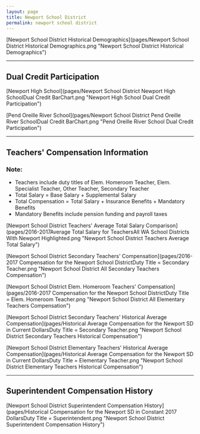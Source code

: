 ```yaml
---
layout: page
title: Newport School District
permalink: newport school district
---
```



[Newport School District Historical Demographics](pages/Newport School District Historical Demographics.png "Newport School District Historical Demographics")

___

## Dual Credit Participation

[Newport High School](pages/Newport School District Newport High SchoolDual Credit BarChart.png "Newport High School Dual Credit Participation")

[Pend Oreille River School](pages/Newport School District Pend Oreille River SchoolDual Credit BarChart.png "Pend Oreille River School Dual Credit Participation")


___

## Teachers' Compensation Information
### Note:
- Teachers include duty titles of Elem. Homeroom Teacher, Elem. Specialist Teacher, Other Teacher, Secondary Teacher
- Total Salary = Base Salary + Supplemental Salary
- Total Compensation = Total Salary + Insurance Benefits + Mandatory Benefits
- Mandatory Benefits include pension funding and payroll taxes

[Newport School District Teachers' Average Total Salary Comparison](pages/2016-2017Average Total Salary for TeachersAll WA School Districts With Newport Highlighted.png "Newport School District Teachers Average Total Salary")

[Newport School District Secondary Teachers' Compensation](pages/2016-2017 Compensation for the Newport School DistrictDuty Title = Secondary Teacher.png "Newport School District All Secondary Teachers Compensation")

[Newport School District Elem. Homeroom Teachers' Compensation](pages/2016-2017 Compensation for the Newport School DistrictDuty Title = Elem. Homeroom Teacher.png "Newport School District All Elementary Teachers Compensation")

[Newport School District Secondary Teachers' Historical Average Compensation](pages/Historical Average Compensation for the Newport SD in Current DollarsDuty Title = Secondary Teacher.png "Newport School District Secondary Teachers Historical Compensation")

[Newport School District Elementary Teachers' Historical Average Compensation](pages/Historical Average Compensation for the Newport SD in Current DollarsDuty Title = Elementary Teacher.png "Newport School District Elementary Teachers Historical Compensation")


___

## Superintendent Compensation History

[Newport School District Superintendent Compensation History](pages/Historical Compensation for the Newport SD in Constant 2017 DollarsDuty Title = Superintendent.png "Newport School District Superintendent Compensation History")

